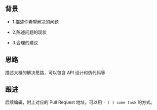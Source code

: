 ## 背景

- 1.描述你希望解决的问题

- 2.陈述问题的现状

- 3.合理的建议

## 思路

描述大概的解决思路，可以包含 API 设计和伪代码等

## 跟进

后续编辑，附上对应的 Pull Request 地址，可以用 `- [ ] some task` 的方式。